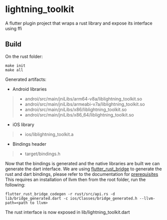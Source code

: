 # lightning_toolkit

A flutter plugin project that wraps a rust library and expose its interface using ffi

## Build

On the rust folder:

```
make init
make all
```

Generated artifacts:

* Android libraries
 >* androi/src/main/jniLibs/arm64-v8a/liblightning_toolkit.so
 >* androi/src/main/jniLibs/armeabi-v7a/liblightning_toolkit.so
 >* androi/src/main/jniLibs/x86/liblightning_toolkit.so
 >* androi/src/main/jniLibs/x86_64/liblightning_toolkit.so
* iOS library
 >* ios/liblightning_toolkit.a
* Bindings header
 >* target/bindings.h

Now that the bindings is generated and the native libraries are built we can generate the dart interface.
We are using [flutter_rust_bridge](https://github.com/fzyzcjy/flutter_rust_bridge) to generate the rust and dart bindings, please refer to the documentation for [prerequisites](http://cjycode.com/flutter_rust_bridge/integrate/deps.html)
This requires an installation of llvm then from the root folder, run the following:

```
flutter_rust_bridge_codegen -r rust/src/api.rs -d lib/bridge_generated.dart -c ios/Classes/bridge_generated.h --llvm-path=<path to llvm>
```



The rust interface is now exposed in lib/lightning_toolkit.dart